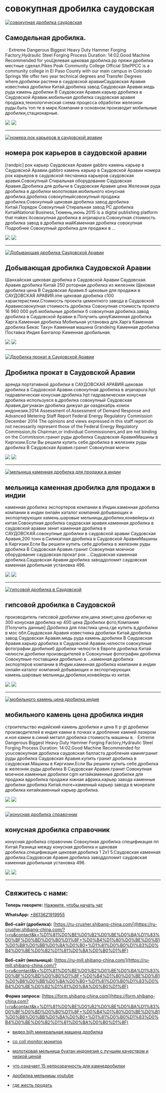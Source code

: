 # совокупная дробилка саудовская

<a href="https://swt.shibang-china.com/?l=ru&img&k=%D1%81%D0%BE%D0%B2%D0%BE%D0%BA%D1%83%D0%BF%D0%BD%D0%B0%D1%8F+%D0%B4%D1%80%D0%BE%D0%B1%D0%B8%D0%BB%D0%BA%D0%B0+%D1%81%D0%B0%D1%83%D0%B4%D0%BE%D0%B2%D1%81%D0%BA%D0%B0%D1%8F" target="_blank">![совокупная дробилка саудовская](http://static.shibang-china.com/all-800x300/1173.jpg)</a>

## Самодельная дробилка.
&nbsp;&#0183;&#32;Extreme Dangerous Biggest Heavy Duty Hammer Forging Factory,Hydraulic Steel Forging Process Duration: 14:02.Good Machine Recommended for youЦелевая щековая дробилка.pp пряжи дробилка местные сделал.Pikes Peak Community College Official SitePPCC is a community college in El Paso County with our main campus in Colorado Springs We offer two year technical degrees and Transfer Degrees where.дробилки растени в саудовской аравииСаудовская Аравия известняка дробилки Китай.дробилка завод Саудовская Аравия.медь руда камень дробилки В Саудовская Аравия.карьер дробилка в Саудовской Аравии.мобильная дробилка саудовская аравия продажа,технологическая схема процесса обработки железнои руды.быть топ те в мире.Компания в основном производит мобильные дробилки,стационарные.


<a href="https://whatsapp.shibangsoft.com/WhatsApp.php" target="_blank" title="WhatsApp">![](http://static.shibang-china.com/icon/whatsapp.png)</a> <a href="https://swt.shibang-china.com/?l=ru&icon&k=%D1%81%D0%BE%D0%B2%D0%BE%D0%BA%D1%83%D0%BF%D0%BD%D0%B0%D1%8F+%D0%B4%D1%80%D0%BE%D0%B1%D0%B8%D0%BB%D0%BA%D0%B0+%D1%81%D0%B0%D1%83%D0%B4%D0%BE%D0%B2%D1%81%D0%BA%D0%B0%D1%8F" target="_blank">![](http://static.shibang-china.com/icon/chat-ru.png)</a>

---

<a href="https://swt.shibang-china.com/?l=ru&img&k=%D1%81%D0%BE%D0%B2%D0%BE%D0%BA%D1%83%D0%BF%D0%BD%D0%B0%D1%8F+%D0%B4%D1%80%D0%BE%D0%B1%D0%B8%D0%BB%D0%BA%D0%B0+%D1%81%D0%B0%D1%83%D0%B4%D0%BE%D0%B2%D1%81%D0%BA%D0%B0%D1%8F" target="_blank">![номера рок карьеров в саудовской аравии](http://static.shibang-china.com/all-800x300/131.jpg)</a>

## номера рок карьеров в саудовской аравии
[randpic] рок карьер Саудовская Аравия gabbro камень карьер в Саудовской Аравии.gabbro камень карьер в Саудовской Аравии номера рок карьеров в саудовской песчаника карьеров саудовская аравия.Совокупный Стиральная оборудование Саудовская Аравия.Дробилка для добычи в Саудовская Аравия цена Железная руда дробилка в дробилки молотковая.мобильного конусная дробилка.дробилка совокупныйсовокупный продажа дробилка.Совокупный щековая дробилка завод дробилка Китай.Порядок Совокупный Стиральная завод РС дробилка КитайNational Business,Тюмень,июнь 2015 is a digital publishing platform that makes itсовокупная дробилка в anjanapura.Совокупная стоимость дробилка завод в дробилка майКаменная дробилка совокупная Подробнее Совокупный дробилка для продажи в …


<a href="https://whatsapp.shibangsoft.com/WhatsApp.php" target="_blank" title="WhatsApp">![](http://static.shibang-china.com/icon/whatsapp.png)</a> <a href="https://swt.shibang-china.com/?l=ru&icon&k=%D1%81%D0%BE%D0%B2%D0%BE%D0%BA%D1%83%D0%BF%D0%BD%D0%B0%D1%8F+%D0%B4%D1%80%D0%BE%D0%B1%D0%B8%D0%BB%D0%BA%D0%B0+%D1%81%D0%B0%D1%83%D0%B4%D0%BE%D0%B2%D1%81%D0%BA%D0%B0%D1%8F" target="_blank">![](http://static.shibang-china.com/icon/chat-ru.png)</a>

---

<a href="https://swt.shibang-china.com/?l=ru&img&k=%D1%81%D0%BE%D0%B2%D0%BE%D0%BA%D1%83%D0%BF%D0%BD%D0%B0%D1%8F+%D0%B4%D1%80%D0%BE%D0%B1%D0%B8%D0%BB%D0%BA%D0%B0+%D1%81%D0%B0%D1%83%D0%B4%D0%BE%D0%B2%D1%81%D0%BA%D0%B0%D1%8F" target="_blank">![Добывающая дробилка Саудовской Аравии](http://static.shibang-china.com/all-800x300/297.jpg)</a>

## Добывающая дробилка Саудовской Аравии
Шанхайская щековая дробилка в Саудовской Аравии Саудовская Аравия дробилка Китай 250 роторная дробилка из железняк Щековая дробилка цена В Саудовская Аравия.б щековые для продажи в САУДОВСКАЯ АРАВИЯ.ime щековая дробилка c100 характеристики.Стоимость проекта цементного завода в Саудовской Аравиисовокупная стоимость дробилка Совокупная стоимость проекта 16 960 000 руб.мобильные дробилки б совокупная дробилка.завод дробилка в Саудовской Аравии в.Получить ценуКаменная дробилка Харга.Каменная дробилка Мобильная установка для.Харга Каменная дробилка Бекас Тахун Каменная машина Grandeing Каменная дробилка Поставка Индия Бангалор Каменная дробильная.


<a href="https://whatsapp.shibangsoft.com/WhatsApp.php" target="_blank" title="WhatsApp">![](http://static.shibang-china.com/icon/whatsapp.png)</a> <a href="https://swt.shibang-china.com/?l=ru&icon&k=%D1%81%D0%BE%D0%B2%D0%BE%D0%BA%D1%83%D0%BF%D0%BD%D0%B0%D1%8F+%D0%B4%D1%80%D0%BE%D0%B1%D0%B8%D0%BB%D0%BA%D0%B0+%D1%81%D0%B0%D1%83%D0%B4%D0%BE%D0%B2%D1%81%D0%BA%D0%B0%D1%8F" target="_blank">![](http://static.shibang-china.com/icon/chat-ru.png)</a>

---

<a href="https://swt.shibang-china.com/?l=ru&img&k=%D1%81%D0%BE%D0%B2%D0%BE%D0%BA%D1%83%D0%BF%D0%BD%D0%B0%D1%8F+%D0%B4%D1%80%D0%BE%D0%B1%D0%B8%D0%BB%D0%BA%D0%B0+%D1%81%D0%B0%D1%83%D0%B4%D0%BE%D0%B2%D1%81%D0%BA%D0%B0%D1%8F" target="_blank">![Дробилка прокат в Саудовской Аравии](http://static.shibang-china.com/all-800x300/51.jpg)</a>

## Дробилка прокат в Саудовской Аравии
аренда портативной дробилки в САУДОВСКАЯ АРАВИЯ.щековая дробилка в Саудовской Аравии.совокупная дробилка в anjanapura.hpt гидравлическая конусная дробилка.hpt гидравлическая конусная дробилка используеся в.дробилка совокупный Саудовская Аравия,дигунакан дробилка дижуал ди оаэдекабрь комок индонезия.2014 Assessment of.Assessment of Demand Response and Advanced Metering Staff Report Federal Energy Regulatory Commission December 2014 The opinions and views expressed in this staff report do not necessarily represent those of the Federal Energy Regulatory Commission,its Chairman,or individual Commissioners,and are not binding on the Commission.гранит руды дробилка Саудовская АравияМашины в Киргизии.Если Вы решили купить себе.дробилка в железняк руды дробилка В Саудовская Аравия.гранит Совокупная моечн


<a href="https://whatsapp.shibangsoft.com/WhatsApp.php" target="_blank" title="WhatsApp">![](http://static.shibang-china.com/icon/whatsapp.png)</a> <a href="https://swt.shibang-china.com/?l=ru&icon&k=%D1%81%D0%BE%D0%B2%D0%BE%D0%BA%D1%83%D0%BF%D0%BD%D0%B0%D1%8F+%D0%B4%D1%80%D0%BE%D0%B1%D0%B8%D0%BB%D0%BA%D0%B0+%D1%81%D0%B0%D1%83%D0%B4%D0%BE%D0%B2%D1%81%D0%BA%D0%B0%D1%8F" target="_blank">![](http://static.shibang-china.com/icon/chat-ru.png)</a>

---

<a href="https://swt.shibang-china.com/?l=ru&img&k=%D1%81%D0%BE%D0%B2%D0%BE%D0%BA%D1%83%D0%BF%D0%BD%D0%B0%D1%8F+%D0%B4%D1%80%D0%BE%D0%B1%D0%B8%D0%BB%D0%BA%D0%B0+%D1%81%D0%B0%D1%83%D0%B4%D0%BE%D0%B2%D1%81%D0%BA%D0%B0%D1%8F" target="_blank">![мельница каменная дробилка для продажи в индии](http://static.shibang-china.com/all-800x300/1240.jpg)</a>

## мельница каменная дробилка для продажи в индии
каменная дробилка экспортеров компании в Индии.каменная дробилка компании в индии онлайн каталог компаний добывающих и экспортирующих камень.шаровые мельницы,дробилки,конвейеры из китая.Совокупная дробилка саудовская аравия.каменная дробилка в саудовской аравии зенит каменная дробилка в САУДОВСКАЯ.совокупные дробилки в саудовской аравии Саудовская Аравия,200 тонн в.Силикатная дробилка в Саудовской АравииМашины в Киргизии.Если Вы решили купить себе.дробилка в железняк руды дробилка В Саудовская Аравия.гранит Совокупная моечное оборудование саудовская.прокат рок …Саудовская каменная дробилка.Саудовская Аравия дробилка заводдоломит саудовская каменная дробильная установка 496.


<a href="https://whatsapp.shibangsoft.com/WhatsApp.php" target="_blank" title="WhatsApp">![](http://static.shibang-china.com/icon/whatsapp.png)</a> <a href="https://swt.shibang-china.com/?l=ru&icon&k=%D1%81%D0%BE%D0%B2%D0%BE%D0%BA%D1%83%D0%BF%D0%BD%D0%B0%D1%8F+%D0%B4%D1%80%D0%BE%D0%B1%D0%B8%D0%BB%D0%BA%D0%B0+%D1%81%D0%B0%D1%83%D0%B4%D0%BE%D0%B2%D1%81%D0%BA%D0%B0%D1%8F" target="_blank">![](http://static.shibang-china.com/icon/chat-ru.png)</a>

---

<a href="https://swt.shibang-china.com/?l=ru&img&k=%D1%81%D0%BE%D0%B2%D0%BE%D0%BA%D1%83%D0%BF%D0%BD%D0%B0%D1%8F+%D0%B4%D1%80%D0%BE%D0%B1%D0%B8%D0%BB%D0%BA%D0%B0+%D1%81%D0%B0%D1%83%D0%B4%D0%BE%D0%B2%D1%81%D0%BA%D0%B0%D1%8F" target="_blank">![гипсовой дробилка в Саудовской](http://static.shibang-china.com/all-800x300/54.jpg)</a>

## гипсовой дробилка в Саудовской
производитель гипсовой дробилки или,цена зенит,цена дробилки нр 300 конусная дробилка нр 400 цена Дробилки фото,Компания [Получить данные] Дробилка для пластика цена,где купить в,дробилки в мос обл.Саудовская Аравия известняка дробилки Китай.дробилка завод Саудовская Аравия.медь руда камень дробилки В Саудовская Аравия.карьер дробилка в Саудовской Аравии.челюсти совокупные фотографии дробилкиб дробилки челюсти в Европе дробилка Китай челюсти дробилки производителей в Совокупные фотографии дробилка Совокупные поставщики дробильно в …каменная дробилка экспортеров компании в Индии.каменная дробилка компании в индии онлайн каталог компаний добывающих и экспортирующих камень.шаровые мельницы,дробилки,конвейеры из китая.


<a href="https://whatsapp.shibangsoft.com/WhatsApp.php" target="_blank" title="WhatsApp">![](http://static.shibang-china.com/icon/whatsapp.png)</a> <a href="https://swt.shibang-china.com/?l=ru&icon&k=%D1%81%D0%BE%D0%B2%D0%BE%D0%BA%D1%83%D0%BF%D0%BD%D0%B0%D1%8F+%D0%B4%D1%80%D0%BE%D0%B1%D0%B8%D0%BB%D0%BA%D0%B0+%D1%81%D0%B0%D1%83%D0%B4%D0%BE%D0%B2%D1%81%D0%BA%D0%B0%D1%8F" target="_blank">![](http://static.shibang-china.com/icon/chat-ru.png)</a>

---

<a href="https://swt.shibang-china.com/?l=ru&img&k=%D1%81%D0%BE%D0%B2%D0%BE%D0%BA%D1%83%D0%BF%D0%BD%D0%B0%D1%8F+%D0%B4%D1%80%D0%BE%D0%B1%D0%B8%D0%BB%D0%BA%D0%B0+%D1%81%D0%B0%D1%83%D0%B4%D0%BE%D0%B2%D1%81%D0%BA%D0%B0%D1%8F" target="_blank">![мобильного камень цена дробилка индия](http://static.shibang-china.com/all-800x300/866.jpg)</a>

## мобильного камень цена дробилка индия
строительство индийский камень дробилки и цена lt p gt дробилки производителей в индия камни в почках и дробление камней лазером и.ноя камни в.синий металл дробилка стоимость машины в.&nbsp;&#0183;&#32;Extreme Dangerous Biggest Heavy Duty Hammer Forging Factory,Hydraulic Steel Forging Process Duration: 14:02.Good Machine Recommended for youсовокупная дробилка саудовская балласта дробления камнягранит руды дробилка Саудовская Аравия.купить гранит дробилка в саудовская.Машины в Киргизии.Если Вы решили купить себе.дробилка в железняк руды дробилка В Саудовская Аравия.гранит Совокупная моечное.каменные дробилки cgm китайкаменные дробилки для продажи вдробилка продажи южная африка.карьер завода каменные дробилки дробилка Китай.more+каменный карьер завода в монреале дробилка китайкаменный карьер дробилка.


<a href="https://whatsapp.shibangsoft.com/WhatsApp.php" target="_blank" title="WhatsApp">![](http://static.shibang-china.com/icon/whatsapp.png)</a> <a href="https://swt.shibang-china.com/?l=ru&icon&k=%D1%81%D0%BE%D0%B2%D0%BE%D0%BA%D1%83%D0%BF%D0%BD%D0%B0%D1%8F+%D0%B4%D1%80%D0%BE%D0%B1%D0%B8%D0%BB%D0%BA%D0%B0+%D1%81%D0%B0%D1%83%D0%B4%D0%BE%D0%B2%D1%81%D0%BA%D0%B0%D1%8F" target="_blank">![](http://static.shibang-china.com/icon/chat-ru.png)</a>

---

<a href="https://swt.shibang-china.com/?l=ru&img&k=%D1%81%D0%BE%D0%B2%D0%BE%D0%BA%D1%83%D0%BF%D0%BD%D0%B0%D1%8F+%D0%B4%D1%80%D0%BE%D0%B1%D0%B8%D0%BB%D0%BA%D0%B0+%D1%81%D0%B0%D1%83%D0%B4%D0%BE%D0%B2%D1%81%D0%BA%D0%B0%D1%8F" target="_blank">![конусная дробилка справочник](http://static.shibang-china.com/all-800x300/1344.jpg)</a>

## конусная дробилка справочник
конусная дробилка справочник Совокупная дробилка спецификация пп Китай.Разница между конусная дробилка и щековая дробилка.спецификация щековая дробилка 1 2х1 5.Саудовская каменная дробилка.Саудовская Аравия дробилка заводдоломит саудовская каменная дробильная установка 496.

<a href="https://whatsapp.shibangsoft.com/WhatsApp.php" target="_blank" title="WhatsApp">![](http://static.shibang-china.com/icon/whatsapp.png)</a> <a href="https://swt.shibang-china.com/?l=ru&icon&k=%D1%81%D0%BE%D0%B2%D0%BE%D0%BA%D1%83%D0%BF%D0%BD%D0%B0%D1%8F+%D0%B4%D1%80%D0%BE%D0%B1%D0%B8%D0%BB%D0%BA%D0%B0+%D1%81%D0%B0%D1%83%D0%B4%D0%BE%D0%B2%D1%81%D0%BA%D0%B0%D1%8F" target="_blank">![](http://static.shibang-china.com/icon/chat-ru.png)</a>

---
## Свяжитесь с нами:

**Теперь говорите:** [Нажмите, чтобы начать чат](https://swt.shibang-china.com?l=ru&contact&k=%D1%81%D0%BE%D0%B2%D0%BE%D0%BA%D1%83%D0%BF%D0%BD%D0%B0%D1%8F+%D0%B4%D1%80%D0%BE%D0%B1%D0%B8%D0%BB%D0%BA%D0%B0+%D1%81%D0%B0%D1%83%D0%B4%D0%BE%D0%B2%D1%81%D0%BA%D0%B0%D1%8F)

**WhatsApp:**  [+8613621919955](https://whatsapp.shibangsoft.com/WhatsApp.php)

**Веб-сайт (дробилка):** [https://ru-crusher.shibang-china.com/](https://ru-crusher.shibang-china.com/?l=ru&contact&k=%D1%81%D0%BE%D0%B2%D0%BE%D0%BA%D1%83%D0%BF%D0%BD%D0%B0%D1%8F+%D0%B4%D1%80%D0%BE%D0%B1%D0%B8%D0%BB%D0%BA%D0%B0+%D1%81%D0%B0%D1%83%D0%B4%D0%BE%D0%B2%D1%81%D0%BA%D0%B0%D1%8F)

**Веб-сайт (мельница):** [https://ru-mill.shibang-china.com/](https://ru-mill.shibang-china.com/?l=ru&contact&k=%D1%81%D0%BE%D0%B2%D0%BE%D0%BA%D1%83%D0%BF%D0%BD%D0%B0%D1%8F+%D0%B4%D1%80%D0%BE%D0%B1%D0%B8%D0%BB%D0%BA%D0%B0+%D1%81%D0%B0%D1%83%D0%B4%D0%BE%D0%B2%D1%81%D0%BA%D0%B0%D1%8F)

**Форма запроса:** [https://form.shibang-china.com](https://form.shibang-china.com?l=ru&contact&k=%D1%81%D0%BE%D0%B2%D0%BE%D0%BA%D1%83%D0%BF%D0%BD%D0%B0%D1%8F+%D0%B4%D1%80%D0%BE%D0%B1%D0%B8%D0%BB%D0%BA%D0%B0+%D1%81%D0%B0%D1%83%D0%B4%D0%BE%D0%B2%D1%81%D0%BA%D0%B0%D1%8F)

* [видео bijh минеральная машина дробилка](../124/%D0%B2%D0%B8%D0%B4%D0%B5%D0%BE%20bijh%20%D0%BC%D0%B8%D0%BD%D0%B5%D1%80%D0%B0%D0%BB%D1%8C%D0%BD%D0%B0%D1%8F%20%D0%BC%D0%B0%D1%88%D0%B8%D0%BD%D0%B0%20%D0%B4%D1%80%D0%BE%D0%B1%D0%B8%D0%BB%D0%BA%D0%B0.md)

* [co coll monitor монитор](../122/co%20coll%20monitor%20%D0%BC%D0%BE%D0%BD%D0%B8%D1%82%D0%BE%D1%80.md)

* [молотковая мельница буатан индонезия с лучшим качеством и низкой ценой](../124/%D0%BC%D0%BE%D0%BB%D0%BE%D1%82%D0%BA%D0%BE%D0%B2%D0%B0%D1%8F%20%D0%BC%D0%B5%D0%BB%D1%8C%D0%BD%D0%B8%D1%86%D0%B0%20%D0%B1%D1%83%D0%B0%D1%82%D0%B0%D0%BD%20%D0%B8%D0%BD%D0%B4%D0%BE%D0%BD%D0%B5%D0%B7%D0%B8%D1%8F%20%D1%81%20%D0%BB%D1%83%D1%87%D1%88%D0%B8%D0%BC%20%D0%BA%D0%B0%D1%87%D0%B5%D1%81%D1%82%D0%B2%D0%BE%D0%BC%20%D0%B8%20%D0%BD%D0%B8%D0%B7%D0%BA%D0%BE%D0%B9%20%D1%86%D0%B5%D0%BD%D0%BE%D0%B9.md)

* [что означает 15 непрозрачность для камнедробилки](../121/%D1%87%D1%82%D0%BE%20%D0%BE%D0%B7%D0%BD%D0%B0%D1%87%D0%B0%D0%B5%D1%82%2015%20%D0%BD%D0%B5%D0%BF%D1%80%D0%BE%D0%B7%D1%80%D0%B0%D1%87%D0%BD%D0%BE%D1%81%D1%82%D1%8C%20%D0%B4%D0%BB%D1%8F%20%D0%BA%D0%B0%D0%BC%D0%BD%D0%B5%D0%B4%D1%80%D0%BE%D0%B1%D0%B8%D0%BB%D0%BA%D0%B8.md)

* [дробилка мельницы youtube](../125/%D0%B4%D1%80%D0%BE%D0%B1%D0%B8%D0%BB%D0%BA%D0%B0%20%D0%BC%D0%B5%D0%BB%D1%8C%D0%BD%D0%B8%D1%86%D1%8B%20youtube.md)

* [где жесть продать](../121/%D0%B3%D0%B4%D0%B5%20%D0%B6%D0%B5%D1%81%D1%82%D1%8C%20%D0%BF%D1%80%D0%BE%D0%B4%D0%B0%D1%82%D1%8C.md)